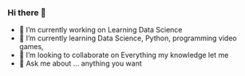 ### Hi there 👋
- 🔭 I’m currently working on 
  Learning Data Science
- 🌱 I’m currently learning 
  Data Science, Python, programming video games,
- 👯 I’m looking to collaborate on
  Everything my knowledge let me
- 💬 Ask me about ...
  anything you want

<!--
**gaialoc/gaialoc** is a ✨ _special_ ✨ repository because its `README.md` (this file) appears on your GitHub profile.

Here are some ideas to get you started:

- 🔭 I’m currently working on 
  Learning Data Science
- 🌱 I’m currently learning 
  Data Science, Python, programming video games,
- 👯 I’m looking to collaborate on
  Everything my knowledge let me
- 🤔 I’m looking for help with ...
- 💬 Ask me about ...
  anything you want
- 📫 How to reach me: ...
- 😄 Pronouns: ...
- ⚡ Fun fact: ...
-->
